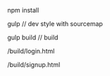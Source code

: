 npm install

gulp // dev style with sourcemap

gulp build // build


/build/login.html

/build/signup.html
